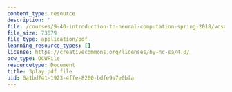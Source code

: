 ```yaml
---
content_type: resource
description: ''
file: /courses/9-40-introduction-to-neural-computation-spring-2018/vcsxCFSLyP8_transcript.pdf
file_size: 73679
file_type: application/pdf
learning_resource_types: []
license: https://creativecommons.org/licenses/by-nc-sa/4.0/
ocw_type: OCWFile
resourcetype: Document
title: 3play pdf file
uid: 6a1bd741-1923-4ffe-8260-bdfe9a7e0bfa
---
```

